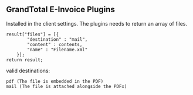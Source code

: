 ## GrandTotal E-Invoice Plugins

Installed in the client settings.
The plugins needs to return an array of files. 

```var result = {};
result["files"] = [{
		"destination" : "mail",
		"content" : contents,
		"name" : "Filename.xml"
	}];
return result;
```
valid destinations:
```
pdf (The file is embedded in the PDF)
mail (The file is attached alongside the PDFx)
```
